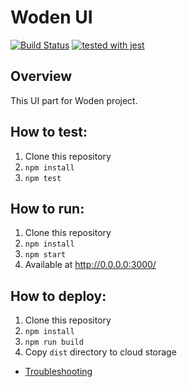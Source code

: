 # Woden UI

[![Build Status](https://travis-ci.com/482solutions/woden-ui.svg?token=4rsqzqXw7ZTfg4fDzTv7&branch=master)](https://travis-ci.com/482solutions/woden-ui)
[![tested with jest](https://img.shields.io/badge/tested_with-jest-99424f.svg)](https://github.com/facebook/jest)

## Overview
This UI part for Woden project.

## How to test:
1. Clone this repository
2. `npm install`
3. `npm test`

## How to run:
1. Clone this repository
2. `npm install`
3. `npm start`
4. Available at http://0.0.0.0:3000/

## How to deploy:
1. Clone this repository
2. `npm install`
3. `npm run build`
4. Copy `dist` directory to cloud storage 

- [Troubleshooting](TROUBLESHOOT.md)
